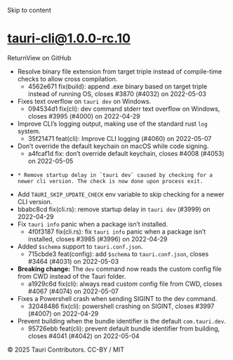 Skip to content
# tauri-cli@1.0.0-rc.10
ReturnView on GitHub
  * Resolve binary file extension from target triple instead of compile-time checks to allow cross compilation. 
    * 4562e671 fix(build): append .exe binary based on target triple instead of running OS, closes #3870 (#4032) on 2022-05-03
  * Fixes text overflow on `tauri dev` on Windows. 
    * 094534d1 fix(cli): dev command stderr text overflow on Windows, closes #3995 (#4000) on 2022-04-29
  * Improve CLI’s logging output, making use of the standard rust `log` system. 
    * 35f21471 feat(cli): Improve CLI logging (#4060) on 2022-05-07
  * Don’t override the default keychain on macOS while code signing. 
    * a4fcaf1d fix: don’t override default keychain, closes #4008 (#4053) on 2022-05-05
  *     * Remove startup delay in `tauri dev` caused by checking for a newer cli version. The check is now done upon process exit.
  * Add `TAURI_SKIP_UPDATE_CHECK` env variable to skip checking for a newer CLI version.
  * bbabc8cd fix(cli.rs): remove startup delay in `tauri dev` (#3999) on 2022-04-29
  * Fix `tauri info` panic when a package isn’t installed. 
    * 4f0f3187 fix(cli.rs): fix `tauri info` panic when a package isn’t installed, closes #3985 (#3996) on 2022-04-29
  * Added `$schema` support to `tauri.conf.json`. 
    * 715cbde3 feat(config): add `$schema` to `tauri.conf.json`, closes #3464 (#4031) on 2022-05-03
  * **Breaking change:** The `dev` command now reads the custom config file from CWD instead of the Tauri folder. 
    * a1929c6d fix(cli): always read custom config file from CWD, closes #4067 (#4074) on 2022-05-07
  * Fixes a Powershell crash when sending SIGINT to the dev command. 
    * 32048486 fix(cli): powershell crashing on SIGINT, closes #3997 (#4007) on 2022-04-29
  * Prevent building when the bundle identifier is the default `com.tauri.dev`. 
    * 95726ebb feat(cli): prevent default bundle identifier from building, closes #4041 (#4042) on 2022-05-04


© 2025 Tauri Contributors. CC-BY / MIT
